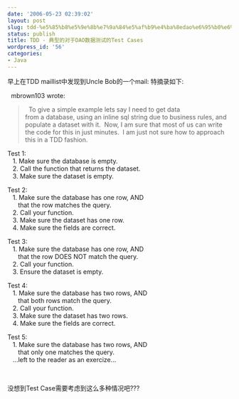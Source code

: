 ```yaml
---
date: '2006-05-23 02:39:02'
layout: post
slug: tdd-%e5%85%b8%e5%9e%8b%e7%9a%84%e5%af%b9%e4%ba%8edao%e6%95%b0%e6%8d%ae%e6%b5%8b%e8%af%95%e7%9a%84test-cases
status: publish
title: TDD - 典型的对于DAO数据测试的Test Cases
wordpress_id: '56'
categories:
- Java
---
```


早上在TDD maillist中发现到Uncle Bob的一个mail: 特摘录如下:




  mbrown103 wrote:  
>  To give a simple example lets say I need to get data   
> from a database, using an inline sql string due to business rules, and   
> populate a dataset with it.  Now, I am sure that most of us can write   
> the code for this in just minutes.  I am just not sure how to approach   
> this in a TDD fashion.    
  
Test 1:  
   1. Make sure the database is empty.  
   2. Call the function that returns the dataset.  
   3. Make sure the dataset is empty.  
  
Test 2:  
   1. Make sure the database has one row, AND  
      that the row matches the query.  
   2. Call your function.  
   3. Make sure the dataset has one row.  
   4. Make sure the fields are correct.  
  
Test 3:  
   1. Make sure the database has one row, AND  
      that the row DOES NOT match the query.  
   2. Call your function.  
   3. Ensure the dataset is empty.  
  
Test 4:  
   1. Make sure the database has two rows, AND  
      that both rows match the query.  
   2. Call your function.  
   3. Make sure the dataset has two rows.  
   4. Make sure the fields are correct.  
  
Test 5:  
   1. Make sure the database has two rows, AND  
      that only one matches the query.  
   ...left to the reader as an exercize... 




 




没想到Test Case需要考虑到这么多种情况吧???

